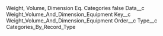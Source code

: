 <?xml version="1.0" encoding="UTF-8"?>
<CustomMetadata xmlns="http://soap.sforce.com/2006/04/metadata" xmlns:xsi="http://www.w3.org/2001/XMLSchema-instance" xmlns:xsd="http://www.w3.org/2001/XMLSchema">
    <label>Weight, Volume, Dimension Eq. Categories</label>
    <protected>false</protected>
    <values>
        <field>Data__c</field>
        <value xsi:type="xsd:string">Weight_Volume_And_Dimension_Equipment</value>
    </values>
    <values>
        <field>Key__c</field>
        <value xsi:type="xsd:string">Weight_Volume_And_Dimension_Equipment</value>
    </values>
    <values>
        <field>Order__c</field>
        <value xsi:nil="true"/>
    </values>
    <values>
        <field>Type__c</field>
        <value xsi:type="xsd:string">Categories_By_Record_Type</value>
    </values>
</CustomMetadata>
